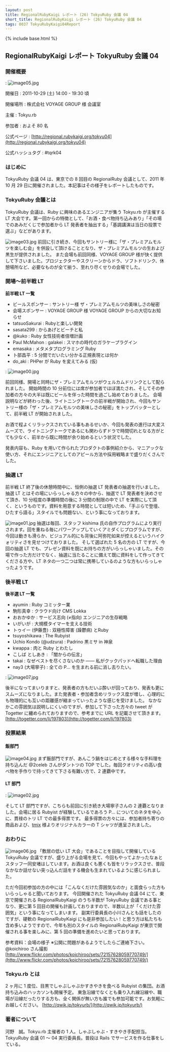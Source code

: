 ```yaml
---
layout: post
title: RegionalRubyKaigi レポート (26) TokyuRuby 会議 04
short_title: RegionalRubyKaigi レポート (26) TokyuRuby 会議 04
tags: 0037 TokyuRubyKaigi04Report
---
```

{% include base.html %}


## RegionalRubyKaigi レポート TokyuRuby 会議 04

### 開催概要
: ![image05.jpg]({{base}}{{site.baseurl}}/images/0037-TokyuRubyKaigi04Report/image05.jpg)

開催日
: 2011-10-29 (土) 14:00 - 19:30 頃

開催場所
: 株式会社 VOYAGE GROUP 様 会議室

主催
: Tokyu.rb

参加者
: およそ 80 名

公式ページ
: [http://regional.rubykaigi.org/tokyu04](http://regional.rubykaigi.org/tokyu04)

公式ハッシュタグ
: #tqrk04

### はじめに

TokyuRuby 会議 04 は、東京での 8 回目の RegionalRuby 会議として、2011 年 10 月 29 日に開催されました。本記事はその様子をレポートしたものです。

### TokyuRuby 会議とは

TokyuRuby 会議は、Ruby に興味のあるエンジニアが集う Tokyu.rb が主催する LT 大会です。第一回からの特徴として、「お酒・食べ物持ち込みあり」「その場でのあみだくじで参加者から LT 発表者を抽出する」「基調講演は当日の投票で選ぶ」などがあります。

![image03.jpg]({{base}}{{site.baseurl}}/images/0037-TokyuRubyKaigi04Report/image03.jpg)
前回に引き続き、今回もサントリー様に「ザ・プレミアムモルツを楽しむ会」を併設して頂けることとなり、ザ・プレミアムモルツの生および黒生が提供されました。
また会場も前回同様、VOYAGE GROUP 様が快く提供して下さいました。プロジェクターやスクリーンからドラ、ソフトドリンク、休憩場所など、必要なものが全て揃う、至れり尽くせりの会場でした。

### 開場〜前半戦 LT

__前半戦 LT 一覧__

* ビールスポンサー : サントリー様 ザ・プレミアムモルツの美味しさの秘密
* 会場スポンサー : VOYAGE GROUP 様 VOYAGE GROUP からの大切なお知らせ
* tatsuoSakurai : Rubyと楽しい開発
* sasata299 : からあげとビーチと私
* @kuko : Ruby 女性技術者倍増計画
* Paul McMahon : galakei : スマホの時代のガラケープラグイン
* emasaka : メタメタプログラミング Ruby
* 卜部昌平 : 5 分間でだいたい分かる正規表現とは何か
* do_aki : PHPer が Ruby を変えてみる (仮)

: ![image00.jpg]({{base}}{{site.baseurl}}/images/0037-TokyuRubyKaigi04Report/image00.jpg)

前回同様、開場と同時にザ・プレミアムモルツがウェルカムドリンクとして配られました。
開始時間の 10 分前位には席が参加者でほぼ満たされ、そしてその参加者の方々の大半は既にビールを伴った時間を過ごし始めておりました。
会場説明などが終わった後、ライトニングトークの前半戦が開始され、今回もサントリー様の「ザ・プレミアムモルツの美味しさの秘密」をトップバッターとして、前半戦 LT が開始されました。

お酒で程よくリラックスされている事もあるせいか、今回も発表の進行は大変スムーズで、ライトニングトークであるにも関わらずドラで時間切れとなる方がとても少なく、前半から既に時間が余り始めるという状況でした。

発表内容も、Ruby を用いて作られたプロダクトの事例紹介から、マニアックな使い方、それにエンジニアとしてのアピール方法や採用戦略まで盛りだくさんでした。

### 抽選 LT

前半戦 LT 終了後の休憩時間中に、恒例の抽選 LT 発表者の抽選を行いました。
抽選 LT とはその場にいらっしゃる方々の中から、抽選で LT 発表者を決めさせて頂き、10 分程度の準備時間の後に 3 分間の制限の中で LT を実際にして頂く、というものです。資料を用意する時間としては短いため、「手ぶらで登壇、ひたすら語る」スタイルでも問題ない、という事になっております。

![image01.jpg]({{base}}{{site.baseurl}}/images/0037-TokyuRubyKaigi04Report/image01.jpg)
抽選は毎回、スタッフ kishima 氏の自作プログラムにより実行されます。回を重ねる毎にパワーアップしていくアミダくじプログラムですが、今回は動きも滑らか、ビジュアル的にも背後に阿弥陀如来が控えるというハイクォリティさを見せつけておりました。
そして選ばれた 5 名の方の LT ですが、今回の抽選 LT でも、プレゼン資料を既にお持ちの方がいらっしゃいました。その場で作った方だけでなく、抽選に当たることに備えて既に資料をして作ってきてくださる方や、LT ネタの一つ二つは常に携帯しているのような方もいらっしゃったようです。

### 後半戦 LT

__後半選 LT 一覧__

* ayumin : Ruby コミッター業
* 駒形真幸 : クラウド向け CMS Lokka
* おおかゆか : サービス志向 (≠指向) エンジニアの生存戦略
* いがいが : 大規模タイマーを支える技術
* トゥイー (伊藤豊) : 双極性障害 (躁鬱病) とRuby
* tsuyoshikawa : The Rubyist
* Uchio Kondo (@udzura) : Padrino 黒ミサ in 神泉
* kwappa : 肉と Ruby とわたし
* こしば としあき : 「闇からの伝言」
* takai : なぜベストを尽くさないのか ―― 私がクックパッドへ転職した理由
* nay3 (大場寧子) : 全ての P... を生まれる前に消し去りたい。

: ![image07.jpg]({{base}}{{site.baseurl}}/images/0037-TokyuRubyKaigi04Report/image07.jpg)

後半になってまいりますと、発表者の方もだいぶ酔いが回っており、発表も更にスムーズになりました。また発表者・参加者含めリラックス度が増し、心理的にも物理的にも互いの距離感が縮まっていったような感じを受けました。
なかなかこの雰囲気は説明しにくいのですが、参加して下さった方々の tweet が Togetter に纏められておりますので、参考までに URL を記載させて頂きます。
[http://togetter.com/li/197803](http://togetter.com/li/197803)

### 投票結果

#### 飯部門

![image04.jpg]({{base}}{{site.baseurl}}/images/0037-TokyuRubyKaigi04Report/image04.jpg)
まず飯部門ですが、あんこう鍋をはじめとする様々な手料理を持ち込んだ @2celeb さんがダントツの TOP でした。毎回クオリティの高い食べ物を手作りで持ってきて下さる有難い方で、2 連覇中です。

#### LT 部門
: ![image02.jpg]({{base}}{{site.baseurl}}/images/0037-TokyuRubyKaigi04Report/image02.jpg)

そして LT 部門ですが、こちらも前回に引き続き大場寧子さんの 2 連覇となりました。会場に居る Rubyist が経験しているであろう P... についてのネタを中心に、貫禄のトリ LT での最多得票です。
最多得票の方々には、参加者持ち寄りの商品および、[tmix](http://tmix.jp/) 様よりオリジナルカラーの T シャツが進呈されました。

### おわりに

![image06.jpg]({{base}}{{site.baseurl}}/images/0037-TokyuRubyKaigi04Report/image06.jpg)
「敷居の低い LT 大会」であることを目指して開催している TokyuRuby 会議ですが、盛り上がる会場を見て、今回もやってよかったなぁとスタッフ一同安堵はしています。お酒は良くも悪くも皆をリラックスさせ、普段なかなか話せない突っ込んだ話をする機会も生まれているように感じられました。

ただ今回初参加の方の中には「こんなくだけた雰囲気なのか」と面食らった方もいらっしゃると聞いております。
今回開催された TokyuRuby 会議 04 にて、東京で開催される RegionalRubyKaigi のうち半数が TokyuRuby 会議である事となり、更に第 5 回目の開催も計画しておりますので、半数以上が「くだけた雰囲気」という事になってしまいます。
副実行委員長の小川さんとも話をしたのですが、硬軟の RegionalRubyKaigi にも是非参加したい！と思う方は私たちも含め多いようですので、今年も別のスタイルの RegionalRubyKaigi が東京で開催される事を楽しみに、第 5 回の準備を進めたいと思っております。

参考資料：会場の様子  ※公開に問題があるようでしたらご連絡下さい。
@koichiroo さん撮影
[http://www.flickr.com/photos/koichiroo/sets/72157628059770749/](http://www.flickr.com/photos/koichiroo/sets/72157628059770749/)

### Tokyu.rb とは

2 ヶ月に 1 度位、目黒でしゃぶしゃぶかすきやきを食べる Rubyist の集団。お酒持ち込みのハッカソンも開催予定。
東急沿線でなくとも乗り入れ線沿線や、職場が沿線だったりする方も、全く関係が無い方も誰でも参加可能です。お気軽にお越しください。
[http://qwik.jp/tokyurb/](http://qwik.jp/tokyurb/)

### 著者について

河野　誠。Tokyu.rb 主催者の 1 人。しゃぶしゃぶ・すきやき手配担当。TokyuRuby 会議 01 〜 04 実行委員長。普段は Rails でサービスを作る仕事をしている。


